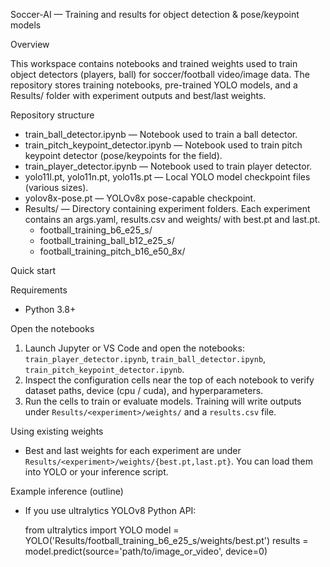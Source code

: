 Soccer-AI — Training and results for object detection & pose/keypoint models

Overview

This workspace contains notebooks and trained weights used to train object detectors (players, ball) for soccer/football video/image data. The repository stores training notebooks, pre-trained YOLO models, and a Results/ folder with experiment outputs and best/last weights.

Repository structure

- train_ball_detector.ipynb — Notebook used to train a ball detector.
- train_pitch_keypoint_detector.ipynb — Notebook used to train pitch keypoint detector (pose/keypoints for the field).
- train_player_detector.ipynb — Notebook used to train player detector.
- yolo11l.pt, yolo11n.pt, yolo11s.pt — Local YOLO model checkpoint files (various sizes).
- yolov8x-pose.pt — YOLOv8x pose-capable checkpoint.
- Results/ — Directory containing experiment folders. Each experiment contains an args.yaml, results.csv and weights/ with best.pt and last.pt.
    - football_training_b6_e25_s/
    - football_training_ball_b12_e25_s/
    - football_training_pitch_b16_e50_8x/

Quick start

Requirements

- Python 3.8+ 

Open the notebooks

1. Launch Jupyter or VS Code and open the notebooks: `train_player_detector.ipynb`, `train_ball_detector.ipynb`, `train_pitch_keypoint_detector.ipynb`.
2. Inspect the configuration cells near the top of each notebook to verify dataset paths, device (cpu / cuda), and hyperparameters.
3. Run the cells to train or evaluate models. Training will write outputs under `Results/<experiment>/weights/` and a `results.csv` file.

Using existing weights

- Best and last weights for each experiment are under `Results/<experiment>/weights/{best.pt,last.pt}`. You can load them into YOLO or your inference script.

Example inference (outline)

- If you use ultralytics YOLOv8 Python API:

  from ultralytics import YOLO
  model = YOLO('Results/football_training_b6_e25_s/weights/best.pt')
  results = model.predict(source='path/to/image_or_video', device=0)

